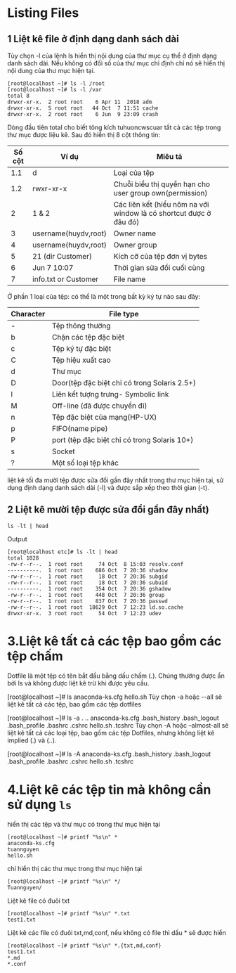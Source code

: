 # Listing Files

## 1 Liệt kê file ở định dạng danh sách dài

Tùy chọn -l của lệnh ls hiển thị nội dung của thư mục cụ thể ở định dạng danh sách dài. Nếu không có đối số của thư mục chỉ định chỉ nó sẽ hiển thị nội dung của thư mục hiện tại.

```
[root@localhost ~]# ls -l /root
[root@localhost ~]# ls -l /var
total 8
drwxr-xr-x.  2 root root    6 Apr 11  2018 adm
drwxr-xr-x.  5 root root   44 Oct  7 11:51 cache
drwxr-xr-x.  2 root root    6 Jun  9 23:09 crash
```
Dòng đầu tiên total cho biết tông kích tuhuoncwscuar tất cả các tệp trong thư mục được liệu kê. Sau đó hiển thị 8 cột thông tin:

|Số cột|Ví dụ|Miêu tả|
|---|---|---|
|1.1|d|Loại của tệp|
|1.2|rwxr-xr-x|Chuỗi biểu thị quyền hạn cho user group own(permission)|
|2|1 & 2|Các liên kết (hiểu nôm na với window là có shortcut được ở đâu đó)|
|3|username(huydv,root)|Owner name|
|4|username(huydv,root)|Owner group|
|5|21 (dir Customer)|Kích cỡ của tệp đơn vị bytes|
|6|Jun 7 10:07|Thời gian sửa đổi cuối cùng|
|7|info.txt or Customer|File name|

Ở phần 1 loại của tệp: có thể là một trong bất kỳ ký tự nào sau đây:

|Character|File type|
|---|---|
|-|Tệp thông thường|
|b|Chặn các tệp đặc biệt|
|c|Tệp ký tự đặc biệt|
|C|Tệp hiệu xuất cao|
|d|Thư mục|
|D|Door(tệp đặc biệt chỉ có trong Solaris 2.5+)|
|l|Liên kết tượng trưng- Symbolic link|
|M|Off-line (đã được chuyển đi)|
|n|Tệp đặc biệt của mạng(HP-UX)|
|p|FIFO(name pipe)|
|P|	port (tệp đặc biệt chỉ có trong Solaris 10+)|
|s|	Socket|
|?|Một số loại tệp khác|


 liệt kê tối đa mười tệp được sửa đổi gần đây nhất trong thư mục hiện tại, sử dụng định dạng danh sách dài (-l) và được sắp xếp theo thời gian (-t).

## 2 Liệt kê mười tệp được sửa đổi gần đây nhất)

```
ls -lt | head
```

Output

```
[root@localhost etc]# ls -lt | head
total 1028
-rw-r--r--.  1 root root     74 Oct  8 15:03 resolv.conf
----------.  1 root root    686 Oct  7 20:36 shadow
-rw-r--r--.  1 root root     18 Oct  7 20:36 subgid
-rw-r--r--.  1 root root     18 Oct  7 20:36 subuid
----------.  1 root root    354 Oct  7 20:36 gshadow
-rw-r--r--.  1 root root    448 Oct  7 20:36 group
-rw-r--r--.  1 root root    837 Oct  7 20:36 passwd
-rw-r--r--.  1 root root  18629 Oct  7 12:23 ld.so.cache
drwxr-xr-x.  3 root root     54 Oct  7 12:23 udev
```

# 3.Liệt kê tất cả các tệp bao gồm các tệp chấm

Dotfile là một tệp có tên bắt đầu bằng dấu chấm (.). Chúng thường được ẩn bởi ls và không được liệt kê trừ khi được yêu cầu.

[root@localhost ~]# ls
anaconda-ks.cfg  hello.sh
Tùy chọn -a hoặc --all sẽ liệt kê tất cả các tệp, bao gồm các tệp dotfiles

[root@localhost ~]# ls -a
.  ..  anaconda-ks.cfg  .bash_history  .bash_logout  .bash_profile  .bashrc  .cshrc  hello.sh  .tcshrc
Tùy chọn -A hoặc –almost-all sẽ liệt kê tất cả các loại tệp, bao gồm các tệp Dotfiles, nhưng không liệt kê implied (.) và (..).

[root@localhost ~]# ls -A
anaconda-ks.cfg  .bash_history  .bash_logout  .bash_profile  .bashrc  .cshrc  hello.sh  .tcshrc

# 4.Liệt kê các tệp tin mà không cần sử dụng ``ls``

hiển thị các tệp và thư mục có trong thư mục hiện tại

```
[root@localhost ~]# printf "%s\n" *
anaconda-ks.cfg
tuannguyen
hello.sh
```

chỉ hiển thị các thư mục trong thư mục hiện tại

```
[root@localhost ~]# printf "%s\n" */
Tuannguyen/
```

Liệt kê file có đuôi txt

```
[root@localhost ~]# printf "%s\n" *.txt
test1.txt
```

Liệt kê các file có đuôi txt,md,conf, nếu không có file thì dấu * sẽ được hiển

```
[root@localhost ~]# printf "%s\n" *.{txt,md,conf}
test1.txt
*.md
*.conf
```

